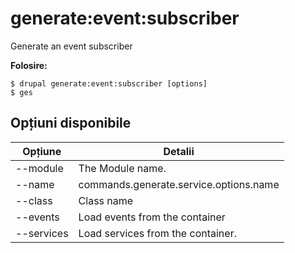 # generate:event:subscriber
Generate an event subscriber

**Folosire:**
```
$ drupal generate:event:subscriber [options]
$ ges  
```

## Opțiuni disponibile
Opțiune | Detalii
-------|-------------
--module | The Module name.
--name | commands.generate.service.options.name
--class | Class name
--events | Load events from the container
--services | Load services from the container.
